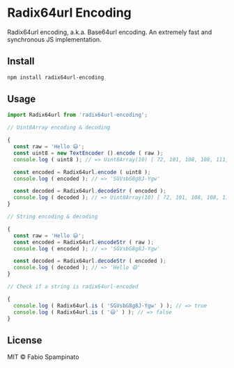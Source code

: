 # Radix64url Encoding

Radix64url encoding, a.k.a. Base64url encoding. An extremely fast and synchronous JS implementation.

## Install

```sh
npm install radix64url-encoding
```

## Usage

```ts
import Radix64url from 'radix64url-encoding';

// Uint8Array encoding & decoding

{
  const raw = 'Hello 😃';
  const uint8 = new TextEncoder ().encode ( raw );
  console.log ( uint8 ); // => Uint8Array(10) [ 72, 101, 108, 108, 111,  32, 240, 159, 152, 131 ]

  const encoded = Radix64url.encode ( uint8 );
  console.log ( encoded ); // => 'SGVsbG8g8J-Ygw'

  const decoded = Radix64url.decodeStr ( encoded );
  console.log ( decoded ); // => Uint8Array(10) [ 72, 101, 108, 108, 111,  32, 240, 159, 152, 131 ]
}

// String encoding & decoding

{
  const raw = 'Hello 😃';
  const encoded = Radix64url.encodeStr ( raw );
  console.log ( encoded ); // => 'SGVsbG8g8J-Ygw'

  const decoded = Radix64url.decodeStr ( encoded );
  console.log ( decoded ); // => 'Hello 😃'
}

// Check if a string is radix64url-encoded

{
  console.log ( Radix64url.is ( 'SGVsbG8g8J-Ygw' ) ); // => true
  console.log ( Radix64url.is ( '😃' ) ); // => false
}
```

## License

MIT © Fabio Spampinato
